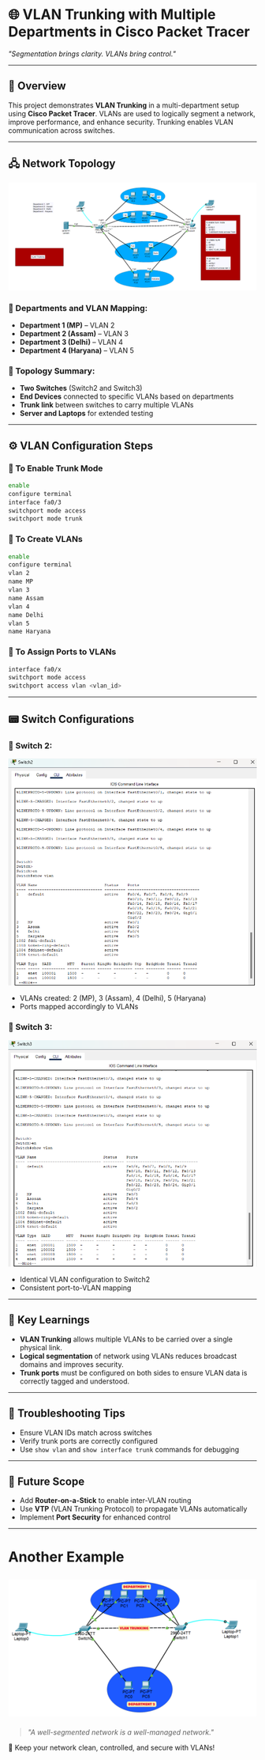 # 🌐 VLAN Trunking with Multiple Departments in Cisco Packet Tracer

*"Segmentation brings clarity. VLANs bring control."*

---

## 📖 Overview

This project demonstrates **VLAN Trunking** in a multi-department setup using **Cisco Packet Tracer**. VLANs are used to logically segment a network, improve performance, and enhance security. Trunking enables VLAN communication across switches.

---

## 🖧 Network Topology

![VLAN Trunking Topology](https://github.com/21Lalit/Networking-projects/blob/main/VLAN-Trunking/VLAN-Trunking.png)

### 🏢 Departments and VLAN Mapping:

* **Department 1 (MP)** – VLAN 2
* **Department 2 (Assam)** – VLAN 3
* **Department 3 (Delhi)** – VLAN 4
* **Department 4 (Haryana)** – VLAN 5

### 🔌 Topology Summary:

* **Two Switches** (Switch2 and Switch3)
* **End Devices** connected to specific VLANs based on departments
* **Trunk link** between switches to carry multiple VLANs
* **Server and Laptops** for extended testing

---

## ⚙️ VLAN Configuration Steps

### 🚀 To Enable Trunk Mode

```bash
enable
configure terminal
interface fa0/3
switchport mode access
switchport mode trunk
```

### 🧱 To Create VLANs

```bash
enable
configure terminal
vlan 2
name MP
vlan 3
name Assam
vlan 4
name Delhi
vlan 5
name Haryana
```

### 🔧 To Assign Ports to VLANs

```bash
interface fa0/x
switchport mode access
switchport access vlan <vlan_id>
```

---

## 📟 Switch Configurations

### 📘 Switch 2:

![Switch2 Config](https://github.com/21Lalit/Networking-projects/blob/main/VLAN-Trunking/Switch2-Configurations.png)

* VLANs created: 2 (MP), 3 (Assam), 4 (Delhi), 5 (Haryana)
* Ports mapped accordingly to VLANs

### 📙 Switch 3:

![Switch3 Config](https://github.com/21Lalit/Networking-projects/blob/main/VLAN-Trunking/Switch3-Configurations.png)

* Identical VLAN configuration to Switch2
* Consistent port-to-VLAN mapping

---

## 🧪 Key Learnings

* **VLAN Trunking** allows multiple VLANs to be carried over a single physical link.
* **Logical segmentation** of network using VLANs reduces broadcast domains and improves security.
* **Trunk ports** must be configured on both sides to ensure VLAN data is correctly tagged and understood.

---

## 📌 Troubleshooting Tips

* Ensure VLAN IDs match across switches
* Verify trunk ports are correctly configured
* Use `show vlan` and `show interface trunk` commands for debugging

---

## 🎯 Future Scope

* Add **Router-on-a-Stick** to enable inter-VLAN routing
* Use **VTP** (VLAN Trunking Protocol) to propagate VLANs automatically
* Implement **Port Security** for enhanced control

---
# Another Example
![VLAN Trunking Topology](https://github.com/21Lalit/Networking-projects/blob/main/VLAN-Trunking/Another-Example.png)
---
> *"A well-segmented network is a well-managed network."*

📡 Keep your network clean, controlled, and secure with VLANs!
